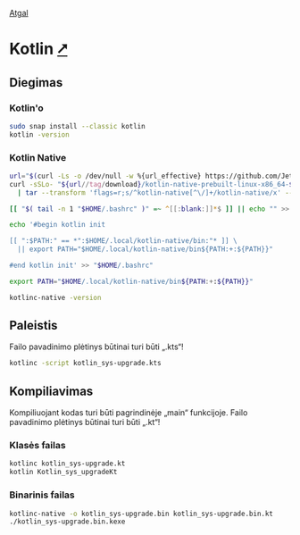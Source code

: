 [Atgal](./readme.md)

# Kotlin [&#x2B67;](https://kotlinlang.org/)

## Diegimas

### Kotlin'o

```bash
sudo snap install --classic kotlin
kotlin -version
```

### Kotlin Native

```bash
url="$(curl -Ls -o /dev/null -w %{url_effective} https://github.com/JetBrains/kotlin/releases/latest)"
curl -sSLo- "${url//tag/download}/kotlin-native-prebuilt-linux-x86_64-$(basename -- $url).tar.gz" \
  | tar --transform 'flags=r;s/^kotlin-native[^\/]+/kotlin-native/x' --show-transformed-names -xzvC "$HOME/.local"

[[ "$( tail -n 1 "$HOME/.bashrc" )" =~ ^[[:blank:]]*$ ]] || echo "" >> "$HOME/.bashrc"

echo '#begin kotlin init

[[ ":$PATH:" == *":$HOME/.local/kotlin-native/bin:"* ]] \
  || export PATH="$HOME/.local/kotlin-native/bin${PATH:+:${PATH}}"

#end kotlin init' >> "$HOME/.bashrc"

export PATH="$HOME/.local/kotlin-native/bin${PATH:+:${PATH}}"

kotlinc-native -version  
```

## Paleistis

Failo pavadinimo plėtinys būtinai turi būti „.kts“!

```bash
kotlinc -script kotlin_sys-upgrade.kts
```

## Kompiliavimas

Kompiliuojant kodas turi būti pagrindinėje „main“ funkcijoje. Failo pavadinimo plėtinys būtinai turi būti „.kt“!

### Klasės failas

```bash
kotlinc kotlin_sys-upgrade.kt
kotlin Kotlin_sys_upgradeKt
```

### Binarinis failas

```bash
kotlinc-native -o kotlin_sys-upgrade.bin kotlin_sys-upgrade.bin.kt
./kotlin_sys-upgrade.bin.kexe
```
